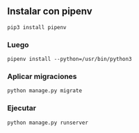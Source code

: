 ## Instalar con pipenv
`pip3 install pipenv`

### Luego
`pipenv install --python=/usr/bin/python3`

### Aplicar migraciones

`python manage.py migrate`

### Ejecutar

`python manage.py runserver`
